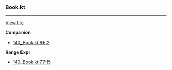### Book.kt
---
[View file](../files/140_Book.kt)

**Companion**

 - [140_Book.kt:96:2](../files/140_Book.kt#L96)

**Range Expr**

 - [140_Book.kt:77:15](../files/140_Book.kt#L77)

